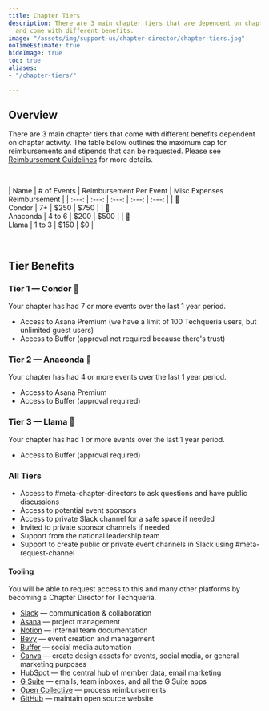 ```yaml
---
title: Chapter Tiers
description: There are 3 main chapter tiers that are dependent on chapter activity
  and come with different benefits.
image: "/assets/img/support-us/chapter-director/chapter-tiers.jpg"
noTimeEstimate: true
hideImage: true
toc: true
aliases:
- "/chapter-tiers/"

---
```

## Overview

There are 3 main chapter tiers that come with different benefits dependent on chapter activity. The table below outlines the maximum cap for reimbursements and stipends that can be requested. Please see [Reimbursement Guidelines](/support-us/chapter-director/reimbursement-policy/) for more details.

<br>

| Name | # of Events | Reimbursement Per Event | Misc Expenses Reimbursement |
| :---: | :---: | :---: | :---: | :---: |
| 🦅<br>Condor | 7+ | $250 | $750 |
| 🐍<br>Anaconda | 4 to 6 | $200 | $500 |
| 🦙<br>Llama | 1 to 3 | $150 | $0 |

<br>

## Tier Benefits

### Tier 1 — Condor 🦅

Your chapter has had 7 or more events over the last 1 year period.

* Access to Asana Premium (we have a limit of 100 Techqueria users, but unlimited guest users)
* Access to Buffer (approval not required because there's trust)

### Tier 2 — Anaconda 🐍

Your chapter has had 4 or more events over the last 1 year period.

* Access to Asana Premium
* Access to Buffer (approval required)

### Tier 3 — Llama 🦙

Your chapter has had 1 or more events over the last 1 year period.

* Access to Buffer (approval required)

### All Tiers

* Access to #meta-chapter-directors to ask questions and have public discussions
* Access to potential event sponsors
* Access to private Slack channel for a safe space if needed
* Invited to private sponsor channels if needed
* Support from the national leadership team
* Support to create public or private event channels in Slack using #meta-request-channel

#### Tooling

You will be able to request access to this and many other platforms by becoming a Chapter Director for Techqueria.

* [Slack](https://slack.com?source=techqueria) — communication & collaboration
* [Asana](https://asana.com?source=techqueria) — project management
* [Notion](https://notion.so?source=techqueria) — internal team documentation
* [Bevy](https://bevylabs.com?source=techqueria) — event creation and management
* [Buffer](https://buffer.com?source=techqueria) — social media automation
* [Canva](https://canva.com?source=techqueria) — create design assets for events, social media, or general marketing purposes
* [HubSpot](https://www.hubspot.com/?source=techqueria) — the central hub of member data, email marketing
* [G Suite](https://gsuite.google.com/?source=techqueria) — emails, team inboxes, and all the G Suite apps
* [Open Collective](https://opencollective.com?source=techqueria) — process reimbursements
* [GitHub](https://github.com?source=techqueria) — maintain open source website